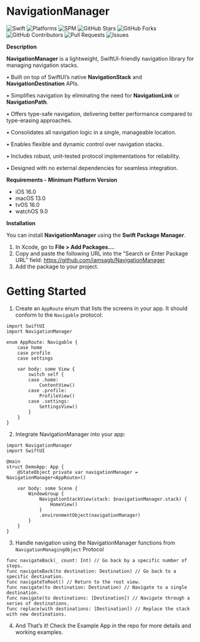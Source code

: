 # **NavigationManager**

![Swift](https://img.shields.io/badge/Swift-5.7-orange)  ![Platforms](https://img.shields.io/badge/platforms-iOS%20|%20macOS%20|%20tvOS%20|%20watchOS-blue)  ![SPM](https://img.shields.io/badge/Swift%20Package%20Manager-Compatible-green)  ![GitHub Stars](https://img.shields.io/github/stars/iamsagb/NavigationManager?style=social)  ![GitHub Forks](https://img.shields.io/github/forks/iamsagb/NavigationManager?style=social)  
![GitHub Contributors](https://img.shields.io/github/contributors/iamsagb/NavigationManager)  ![Pull Requests](https://img.shields.io/github/issues-pr/iamsagb/NavigationManager)  ![Issues](https://img.shields.io/github/issues/iamsagb/NavigationManager)  

**Description**

**NavigationManager** is a lightweight, SwiftUI-friendly navigation library for managing navigation stacks.

•  Built on top of SwiftUI’s native **NavigationStack** and **NavigationDestination** APIs.

•  Simplifies navigation by eliminating the need for **NavigationLink** or **NavigationPath**.

•  Offers type-safe navigation, delivering better performance compared to type-erasing approaches.

•  Consolidates all navigation logic in a single, manageable location.

•  Enables flexible and dynamic control over navigation stacks.

•  Includes robust, unit-tested protocol implementations for reliability.

•  Designed with no external dependencies for seamless integration.




**Requirements -** **Minimum Platform Version**

 - iOS  16.0 
 - macOS  13.0
 -  tvOS  16.0 
 - watchOS  9.0


**Installation**

 
You can install **NavigationManager** using the **Swift Package Manager**.

1.  In Xcode, go to **File > Add Packages…**.
2.  Copy and paste the following URL into the “Search or Enter Package URL” field:
https://github.com/iamsagb/NavigationManager
3.  Add the package to your project.


# Getting Started

1. Create an `AppRoute` enum that lists the screens in your app. It should conform to the `Navigable` protocol: 


```
import SwiftUI
import NavigationManager

enum AppRoute: Navigable {
    case home
    case profile
    case settings

    var body: some View {
        switch self {
        case .home:
            ContentView()
        case .profile:
            ProfileView()
        case .settings:
            SettingsView()
        }
    }
}
```

2. Integrate NavigationManager into your app:
```
import NavigationManager
import SwiftUI

@main
struct DemoApp: App {
    @StateObject private var navigationManager = NavigationManager<AppRoute>()

    var body: some Scene {
        WindowGroup {
            NavigationStackView(stack: $navigationManager.stack) {
                HomeView()
            }
            .environmentObject(navigationManager)
        }
    }
}
```

3. Handle navigation using the NavigationManager functions from `NavigationManagingObject` Protocol

```
func navigateBack(_ count: Int) // Go back by a specific number of steps.
func navigateBack(to destination: Destination) // Go back to a specific destination.
func navigateToRoot() // Return to the root view.
func navigate(to destination: Destination) // Navigate to a single destination.
func navigate(to destinations: [Destination]) // Navigate through a series of destinations.
func replace(with destinations: [Destination]) // Replace the stack with new destinations.
```

4. And That’s it! Check the Example App in the repo for more details and working examples.
